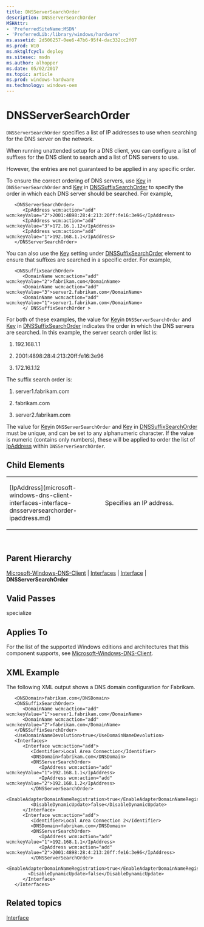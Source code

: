 ```yaml
---
title: DNSServerSearchOrder
description: DNSServerSearchOrder
MSHAttr:
- 'PreferredSiteName:MSDN'
- 'PreferredLib:/library/windows/hardware'
ms.assetid: 2d506257-0ee6-47b6-95f4-dac332cc2f07
ms.prod: W10
ms.mktglfcycl: deploy
ms.sitesec: msdn
ms.author: alhopper
ms.date: 05/02/2017
ms.topic: article
ms.prod: windows-hardware
ms.technology: windows-oem
---
```


# DNSServerSearchOrder


`DNSServerSearchOrder` specifies a list of IP addresses to use when searching for the DNS server on the network.

When running unattended setup for a DNS client, you can configure a list of suffixes for the DNS client to search and a list of DNS servers to use.

However, the entries are not guaranteed to be applied in any specific order.

To ensure the correct ordering of DNS servers, use [Key](microsoft-windows-dns-client-interfaces-interface-dnsserversearchorder-ipaddress-key.md) in `DNSServerSearchOrder` and [Key](microsoft-windows-dns-client-dnssuffixsearchorder-domainname-key.md) in [DNSSuffixSearchOrder](microsoft-windows-dns-client-dnssuffixsearchorder.md) to specify the order in which each DNS server should be searched. For example,

``` syntax
   <DNSServerSearchOrder>
      <IpAddress wcm:action="add" wcm:keyValue="2">2001:4898:28:4:213:20ff:fe16:3e96</IpAddress>
      <IpAddress wcm:action="add" wcm:keyValue="3">172.16.1.12</IpAddress>
      <IpAddress wcm:action="add" wcm:keyValue="1">192.168.1.1</IpAddress>
   </DNSServerSearchOrder>
```

You can also use the [Key](microsoft-windows-dns-client-dnssuffixsearchorder-domainname-key.md) setting under [DNSSuffixSearchOrder](microsoft-windows-dns-client-dnssuffixsearchorder.md) element to ensure that suffixes are searched in a specific order. For example,

``` syntax
   <DNSSuffixSearchOrder>
      <DomainName wcm:action="add" wcm:keyValue="2">fabrikam.com</DomainName>
      <DomainName wcm:action="add" wcm:keyValue="3">server2.fabrikam.com</DomainName>
      <DomainName wcm:action="add" wcm:keyValue="1">server1.fabrikam.com</DomainName>    
      </ DNSSuffixSearchOrder >
```

For both of these examples, the value for [Key](microsoft-windows-dns-client-interfaces-interface-dnsserversearchorder-ipaddress-key.md)in `DNSServerSearchOrder` and [Key](microsoft-windows-dns-client-dnssuffixsearchorder-domainname-key.md) in [DNSSuffixSearchOrder](microsoft-windows-dns-client-dnssuffixsearchorder.md) indicates the order in which the DNS servers are searched. In this example, the server search order list is:

1.  192.168.1.1

2.  2001:4898:28:4:213:20ff:fe16:3e96

3.  172.16.1.12

The suffix search order is:

1.  server1.fabrikam.com

2.  fabrikam.com

3.  server2.fabrikam.com

The value for [Key](microsoft-windows-dns-client-interfaces-interface-dnsserversearchorder-ipaddress-key.md)in `DNSServerSearchOrder` and [Key](microsoft-windows-dns-client-dnssuffixsearchorder-domainname-key.md) in [DNSSuffixSearchOrder](microsoft-windows-dns-client-dnssuffixsearchorder.md) must be unique, and can be set to any alphanumeric character. If the value is numeric (contains only numbers), these will be applied to order the list of [IpAddress](microsoft-windows-dns-client-interfaces-interface-dnsserversearchorder-ipaddress.md) within `DNSServerSearchOrder`.

## Child Elements


<table>
<colgroup>
<col width="50%" />
<col width="50%" />
</colgroup>
<tbody>
<tr class="odd">
<td><p>[IpAddress](microsoft-windows-dns-client-interfaces-interface-dnsserversearchorder-ipaddress.md)</p></td>
<td><p>Specifies an IP address.</p></td>
</tr>
</tbody>
</table>

 

## Parent Hierarchy


[Microsoft-Windows-DNS-Client](microsoft-windows-dns-client.md) | [Interfaces](microsoft-windows-dns-client-interfaces.md) | [Interface](microsoft-windows-dns-client-interfaces-interface.md) | **DNSServerSearchOrder**

## Valid Passes


specialize

## Applies To


For the list of the supported Windows editions and architectures that this component supports, see [Microsoft-Windows-DNS-Client](microsoft-windows-dns-client.md).

## XML Example


The following XML output shows a DNS domain configuration for Fabrikam.

``` syntax
   <DNSDomain>fabrikam.com</DNSDomain>
   <DNSSuffixSearchOrder>
      <DomainName wcm:action="add" wcm:keyValue="1">server1.fabrikam.com</DomainName>
      <DomainName wcm:action="add" wcm:keyValue="2">fabrikam.com</DomainName>
   </DNSSuffixSearchOrder>
   <UseDomainNameDevolution>true</UseDomainNameDevolution>
   <Interfaces>
      <Interface wcm:action="add">
         <Identifier>Local Area Connection</Identifier>
         <DNSDomain>fabrikam.com</DNSDomain>
         <DNSServerSearchOrder>
            <IpAddress wcm:action="add" wcm:keyValue="1">192.168.1.1</IpAddress>
            <IpAddress wcm:action="add" wcm:keyValue="2">192.168.1.2</IpAddress>
         </DNSServerSearchOrder>
         <EnableAdapterDomainNameRegistration>true</EnableAdapterDomainNameRegistration>
         <DisableDynamicUpdate>false</DisableDynamicUpdate>
      </Interface>
      <Interface wcm:action="add">
         <Identifier>Local Area Connection 2</Identifier>
         <DNSDomain>fabrikam.com</DNSDomain>
         <DNSServerSearchOrder>
            <IpAddress wcm:action="add" wcm:keyValue="1">192.168.1.1</IpAddress>
            <IpAddress wcm:action="add" wcm:keyValue="2">2001:4898:28:4:213:20ff:fe16:3e96</IpAddress>
         </DNSServerSearchOrder>
         <EnableAdapterDomainNameRegistration>true</EnableAdapterDomainNameRegistration>
        <DisableDynamicUpdate>false</DisableDynamicUpdate>
      </Interface>
   </Interfaces>
```

## Related topics


[Interface](microsoft-windows-dns-client-interfaces-interface.md)

 

 







